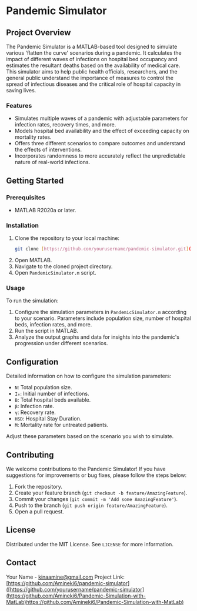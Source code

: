 # Pandemic Simulator

## Project Overview

The Pandemic Simulator is a MATLAB-based tool designed to simulate various 'flatten the curve' scenarios during a pandemic. It calculates the impact of different waves of infections on hospital bed occupancy and estimates the resultant deaths based on the availability of medical care. This simulator aims to help public health officials, researchers, and the general public understand the importance of measures to control the spread of infectious diseases and the critical role of hospital capacity in saving lives.

### Features

- Simulates multiple waves of a pandemic with adjustable parameters for infection rates, recovery times, and more.
- Models hospital bed availability and the effect of exceeding capacity on mortality rates.
- Offers three different scenarios to compare outcomes and understand the effects of interventions.
- Incorporates randomness to more accurately reflect the unpredictable nature of real-world infections.

## Getting Started

### Prerequisites

- MATLAB R2020a or later.

### Installation

1. Clone the repository to your local machine:
    ```sh
    git clone [https://github.com/yourusername/pandemic-simulator.git](https://github.com/Amineki6/Pandemic-Simulation-with-MatLab)
    ```
2. Open MATLAB.
3. Navigate to the cloned project directory.
4. Open `PandemicSimulator.m` script.

### Usage

To run the simulation:

1. Configure the simulation parameters in `PandemicSimulator.m` according to your scenario. Parameters include population size, number of hospital beds, infection rates, and more.
2. Run the script in MATLAB.
3. Analyze the output graphs and data for insights into the pandemic's progression under different scenarios.

## Configuration

Detailed information on how to configure the simulation parameters:

- `N`: Total population size.
- `I₀`: Initial number of infections.
- `B`: Total hospital beds available.
- `β`: Infection rate.
- `γ`: Recovery rate.
- `HSD`: Hospital Stay Duration.
- `M`: Mortality rate for untreated patients.

Adjust these parameters based on the scenario you wish to simulate.

## Contributing

We welcome contributions to the Pandemic Simulator! If you have suggestions for improvements or bug fixes, please follow the steps below:

1. Fork the repository.
2. Create your feature branch (`git checkout -b feature/AmazingFeature`).
3. Commit your changes (`git commit -m 'Add some AmazingFeature'`).
4. Push to the branch (`git push origin feature/AmazingFeature`).
5. Open a pull request.

## License

Distributed under the MIT License. See `LICENSE` for more information.

## Contact

Your Name - kinaamine@gmail.com
Project Link: [https://github.com/Amineki6/pandemic-simulator]([https://github.com/yourusername/pandemic-simulator](https://github.com/Amineki6/Pandemic-Simulation-with-MatLab)https://github.com/Amineki6/Pandemic-Simulation-with-MatLab)
